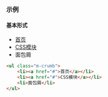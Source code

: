 ### 示例
#### 基本形式

<ul class="m-crumb">
    <li><a href="#">首页</a></li>
    <li><a href="#">CSS模块</a></li>
    <li>面包屑</li>
</ul>

```html
<ul class="m-crumb">
    <li><a href="#">首页</a></li>
    <li><a href="#">CSS模块</a></li>
    <li>面包屑</li>
</ul>
```